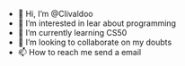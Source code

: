 - 👋 Hi, I’m @Clivaldoo
- 👀 I’m interested in lear about programming 
- 🌱 I’m currently learning CS50
- 💞️ I’m looking to collaborate on my doubts
- 📫 How to reach me send a email

<!---
Clivaldoo/Clivaldoo is a ✨ special ✨ repository because its `README.md` (this file) appears on your GitHub profile.
You can click the Preview link to take a look at your changes.
--->
